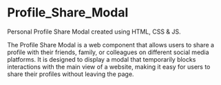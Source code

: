 # Profile_Share_Modal
Personal Profile Share Modal created using HTML, CSS &amp; JS.

The Profile Share Modal is a web component that allows users to share a profile with their friends, family, or colleagues on different social media platforms. It is designed to display a modal that temporarily blocks interactions with the main view of a website, making it easy for users to share their profiles without leaving the page.

